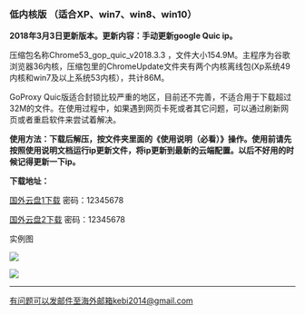 ### 低内核版 （适合XP、win7、win8、win10）

**2018年3月3日更新版本。更新内容：手动更新google Quic ip。**

压缩包名称Chrome53_gop_quic_v2018.3.3 ，文件大小154.9M。主程序为谷歌浏览器36内核，压缩包里的ChromeUpdate文件夹有两个内核离线包(Xp系统49内核和win7及以上系统53内核），共计86M。

GoProxy Quic版适合封锁比较严重的地区，目前还不完善，不适合用于下载超过32M的文件。在使用过程中，如果遇到网页卡死或者其它问题，可以通过刷新网页或者重启软件来尝试着解决。

**使用方法：下载后解压，按文件夹里面的《使用说明（必看）》操作。使用前请先按照使用说明文档运行ip更新文件，将ip更新到最新的云端配置。以后不好用的时候记得更新一下ip。**

**下载地址：**

[国外云盘1下载](http://45.32.141.248:8000/f/e640e94039/?raw=1) 密码：12345678

[国外云盘2下载](http://108.61.224.82:8000/f/b7e25cc555/?raw=1) 密码：12345678


实例图

![](https://raw.githubusercontent.com/Alvin9999/pac2/master/softimag/53chromega001.png)


![](https://raw.githubusercontent.com/Alvin9999/pac2/master/GOP1.png)

***

有问题可以发邮件至海外邮箱kebi2014@gmail.com